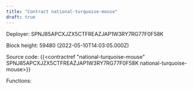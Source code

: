 ```yaml
---
title: "Contract national-turquoise-mouse"
draft: true
---
```

Deployer: SPNJ85APCXJZX5CTFREAZJAP1W3RY7RG77F0F58K


 



Block height: 59480 (2022-05-10T14:03:05.000Z)

Source code: {{<contractref "national-turquoise-mouse" SPNJ85APCXJZX5CTFREAZJAP1W3RY7RG77F0F58K national-turquoise-mouse>}}

Functions:



